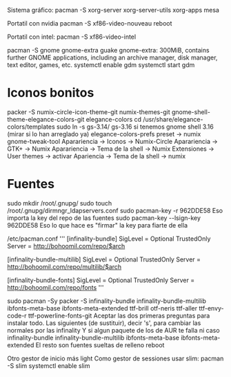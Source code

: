 Sistema gráfico:
pacman -S xorg-server xorg-server-utils xorg-apps mesa

Portatil con nvidia
pacman -S xf86-video-nouveau
reboot

Portatil con intel:
pacman -S xf86-video-intel



pacman -S gnome gnome-extra guake
  gnome-extra: 300MiB, contains further GNOME applications, including an archive manager, disk manager, text editor, games, etc.
systemctl enable gdm
systemctl start gdm

# Iconos bonitos
packer -S numix-circle-icon-theme-git numix-themes-git gnome-shell-theme-elegance-colors-git
elegance-colors
cd /usr/share/elegance-colors/templates
sudo ln -s gs-3.14/ gs-3.16
  si tenemos gnome shell 3.16 (mirar si lo han arreglado ya)
elegance-colors-prefs
  preset -> numix
gnome-tweak-tool
  Aparariencia -> Iconos -> Numix-Circle
  Aparariencia -> GTK+ -> Numix
  Aparariencia -> Tema de la shell -> Numix
  Extensiones -> User themes -> activar
  Apariencia -> Tema de la shell -> numix


# Fuentes
sudo mkdir /root/.gnupg/
sudo touch /root/.gnupg/dirmngr_ldapservers.conf
sudo pacman-key -r 962DDE58
  Eso importa la key del repo de las fuentes
sudo pacman-key --lsign-key 962DDE58
  Eso lo que hace es "firmar" la key para fiarte de ella

/etc/pacman.conf
'''
[infinality-bundle]
SigLevel = Optional TrustedOnly
Server = http://bohoomil.com/repo/$arch

[infinality-bundle-multilib]
SigLevel = Optional TrustedOnly
Server = http://bohoomil.com/repo/multilib/$arch

[infinality-bundle-fonts]
SigLevel = Optional TrustedOnly
Server = http://bohoomil.com/repo/fonts
'''

sudo pacman -Sy
packer -S infinality-bundle infinality-bundle-multilib ibfonts-meta-base ibfonts-meta-extended ttf-brill otf-neris ttf-aller ttf-envy-code-r ttf-powerline-fonts-git
Aceptar las dos primeras preguntas para instalar todo.
Las siguientes (de sustituir), decir 's', para cambiar las normales por las infinality
  Y si algun paquete de los de AUR te falla ni caso
  infinality-bundle infinality-bundle-multilib ibfonts-meta-base ibfonts-meta-extended
  El resto son fuentes sueltas de relleno
reboot





Otro gestor de inicio más light
Como gestor de sessiones usar slim:
pacman -S slim
systemctl enable slim
